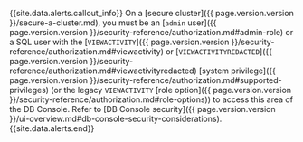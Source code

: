 {{site.data.alerts.callout_info}}
On a [secure cluster]({{ page.version.version }}/secure-a-cluster.md), you must be an [`admin` user]({{ page.version.version }}/security-reference/authorization.md#admin-role) or a SQL user with the [`VIEWACTIVITY`]({{ page.version.version }}/security-reference/authorization.md#viewactivity) or [`VIEWACTIVITYREDACTED`]({{ page.version.version }}/security-reference/authorization.md#viewactivityredacted) [system privilege]({{ page.version.version }}/security-reference/authorization.md#supported-privileges) (or the legacy `VIEWACTIVITY` [role option]({{ page.version.version }}/security-reference/authorization.md#role-options)) to access this area of the DB Console. Refer to [DB Console security]({{ page.version.version }}/ui-overview.md#db-console-security-considerations).
{{site.data.alerts.end}}
